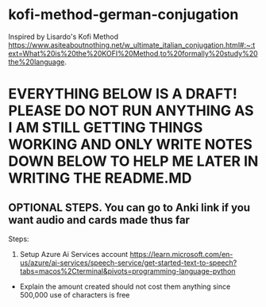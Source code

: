 # kofi-method-german-conjugation

Inspired by Lisardo's Kofi Method https://www.asiteaboutnothing.net/w_ultimate_italian_conjugation.html#:~:text=What%20is%20the%20KOFI%20Method,to%20formally%20study%20the%20language.

# EVERYTHING BELOW IS A DRAFT! PLEASE DO NOT RUN ANYTHING AS I AM STILL GETTING THINGS WORKING AND ONLY WRITE NOTES DOWN BELOW TO HELP ME LATER IN WRITING THE README.MD

## OPTIONAL STEPS. You can go to Anki link if you want audio and cards made thus far

Steps:

1. Setup Azure Ai Services account https://learn.microsoft.com/en-us/azure/ai-services/speech-service/get-started-text-to-speech?tabs=macos%2Cterminal&pivots=programming-language-python

- Explain the amount created should not cost them anything since 500,000 use of characters is free
